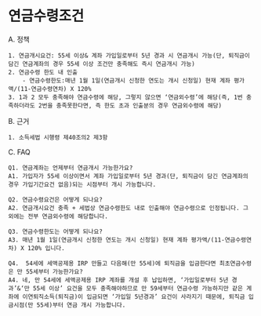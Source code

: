 
# 연금수령조건
A. 정책

    1. 연금개시요건: 55세 이상& 계좌 가입일로부터 5년 경과 시 연금개시 가능(단, 퇴직금이 담긴 연금계좌의 경우 55세 이상 조건만 충족해도 즉시 연금개시 가능)
    2. 연금수령 한도 내 인출
        - 연금수령한도:매년 1월 1일(연금개시 신청한 연도는 개시 신청일) 현재 계좌 평가액/(11-연금수령연차) X 120%
    3. 1과 2 모두 충족해야 연금수령에 해당, 그렇지 않으면 ‘연금외수령’에 해당(즉, 1번 충족하더라도 2번을 충족못한다면, 즉 한도 초과 인출분의 경우 연금외수령에 해당)
B. 근거

    1. 소득세법 시행령 제40조의2 제3항

C. FAQ

    Q1. 연금계좌는 언제부터 연금개시 가능한가요?
    A1. 가입자가 55세 이상이면서 계좌 가입일로부터 5년 경과(단, 퇴직금이 담긴 연금계좌의 경우 가입기간요건 없음)되는 시점부터 개시 가능합니다.

    Q2. 연금수령요건은 어떻게 되나요?
    A2. 연금개시요건 충족 + 세법상 연금수령한도 내로 인출해야 연금수령으로 인정됩니다. 그 외에는 전부 연금외수령에 해당합니다.

    Q3. 연금수령한도는 어떻게 되나요?
    A3. 매년 1월 1일(연금개시 신청한 연도는 개시 신청일) 현재 계좌 평가액/(11-연금수령연차) X 120% 입니다.

    Q4.  54세에 세액공제용 IRP 만들고 다음해(만 55세)에 퇴직금을 입금한다면 최초연금수령은 만 55세부터 가능한가요?
    A4. 네, 만 54세에 세액공제용 IRP 계좌를 개설 후 납입하면, ‘가입일로부터 5년 경과’&‘만 55세 이상’ 요건을 모두 충족해야하므로 만 59세부터 연금수령 가능하지만 같은 계좌에 이연퇴직소득(퇴직금)이 입금되면 ‘가입일 5년경과’ 요건이 사라지기 때문에, 퇴직금 입금시점(만 55세)부터 연금 개시 가능합니다.